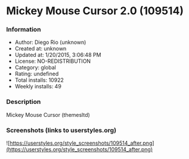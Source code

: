 # Mickey Mouse Cursor 2.0 (109514)

### Information
- Author: Diego Rio (unknown)
- Created at: unknown
- Updated at: 1/20/2015, 3:06:48 PM
- License: NO-REDISTRIBUTION
- Category: global
- Rating: undefined
- Total installs: 10922
- Weekly installs: 49


### Description
Mickey Mouse Cursor (themesltd)


### Screenshots (links to userstyles.org)
![https://userstyles.org/style_screenshots/109514_after.png](https://userstyles.org/style_screenshots/109514_after.png)


